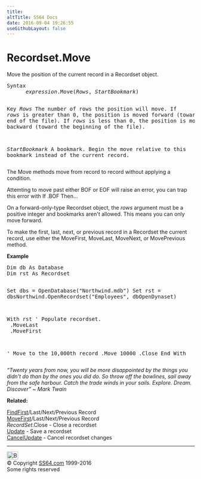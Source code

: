 ```yaml
---
title:
altTitle: SS64 Docs
date: 2016-09-04 19:26:55
useGithubLayout: false
---
```

<!-- #BeginLibraryItem "/Library/head_access.lbi" --><!-- #EndLibraryItem --><h1>Recordset.Move</h1>
<p> Move the position of the current record in a Recordset object.</p>
<pre>Syntax
      <i>expression</i>.Move(<i>Rows</i>, <i>StartBookmark</i>)

Key
   <i>Rows</i>          The number of rows the position will move.
                 If <i>rows</i> is greater than 0, the position is
                 moved forward (toward the end of the file). 
                 If <i>rows</i> is less than 0, the position is moved
                 backward (toward the beginning of the file).
      
   <i>StartBookmark</i> A bookmark. Begin the move relative to this
                 bookmark instead of the current record.</pre>
<p> The Move methods move from record to record without applying a condition.</p>
<p> Attemting to move past either  BOF or EOF will raise an error, you can trap this error with <span class="code">If .BOF Then</span>…</p>
<p>On a forward-only-type Recordset object, the <i>rows</i> argument must be a positive integer and bookmarks aren't allowed. This means you can only move forward.</p>
<p>To make the first, last, next, or previous record in a Recordset the current record, use either the MoveFirst, MoveLast, MoveNext, or MovePrevious method.</p>
<p><b>Example</b></p>
<pre>Dim db As Database
Dim rst As Recordset

Set dbs = OpenDatabase("Northwind.mdb")
Set rst = dbsNorthwind.OpenRecordset("Employees", dbOpenDynaset)
      
With rst
   ' Populate recordset.<br>   .MoveLast<br>   .MoveFirst

   ' Move to the 10,000th record
   .Move 10000
   .Close
End With</pre>
<p class="quote"><i>“Twenty years from now, you will be more disappointed by the things you didn't do than by the ones you did do. So throw off the bowlines, sail away from the safe harbour. Catch the trade winds in your sails. Explore. Dream. Discover” ~ Mark Twain</i></p>
<p><b>Related:</b></p>
<p><a href="findfirst.html">FindFirst</a>/Last/Next/Previous Record<br>
<a href="movefirst.html">MoveFirst</a>/Last/Next/Previous Record<br>
<i>RecordSet</i>.Close - Close a recordset<br>
<a href="rst-update.html">Update</a> - Save a recordset<br>
<a href="rst-cancelupdate.html">CancelUpdate</a> - Cancel recordset changes</p><!-- #BeginLibraryItem "/Library/foot_access.lbi" --><p>
<!-- access -->

<hr>
<div id="bl" class="footer"><a href="move.html#"><img src="../images/top.png" width="30" height="22" alt="Back to the Top"></a></div>
<div id="br" class="footer, tagline">© Copyright <a href="../index.html">SS64.com</a> 1999-2016<br>
Some rights reserved</div><!-- #EndLibraryItem -->

